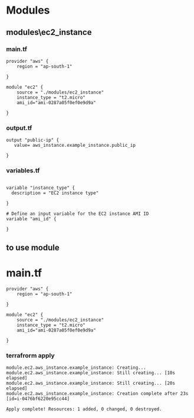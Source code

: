 # Modules


## modules\ec2_instance
### main.tf
```
provider "aws" {
    region = "ap-south-1"
  
}

module "ec2" {
    source = "./modules/ec2_instance"
    instance_type = "t2.micro"
    ami_id="ami-0287a05f0ef0e9d9a"
  
}
```

### output.tf

```
output "public-ip" {
   value= aws_instance.example_instance.public_ip
  
}
```

### variables.tf

```

variable "instance_type" {
  description = "EC2 instance type"

}

# Define an input variable for the EC2 instance AMI ID
variable "ami_id" {

}
```

## to use module

# main.tf
```
provider "aws" {
    region = "ap-south-1"
  
}

module "ec2" {
    source = "./modules/ec2_instance"
    instance_type = "t2.micro"
    ami_id="ami-0287a05f0ef0e9d9a"
  
}

```

###  terrafrorm apply
```
module.ec2.aws_instance.example_instance: Creating...
module.ec2.aws_instance.example_instance: Still creating... [10s elapsed]
module.ec2.aws_instance.example_instance: Still creating... [20s elapsed]
module.ec2.aws_instance.example_instance: Creation complete after 23s [id=i-0476bf6220e95cc44]

Apply complete! Resources: 1 added, 0 changed, 0 destroyed.
```
  
